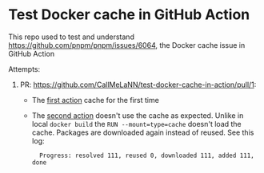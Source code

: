 # Test Docker cache in GitHub Action

This repo used to test and understand <https://github.com/pnpm/pnpm/issues/6064>, the Docker cache issue in GitHub Action

Attempts:

1. PR: <https://github.com/CallMeLaNN/test-docker-cache-in-action/pull/1>:

   - The [first action](https://github.com/CallMeLaNN/test-docker-cache-in-action/actions/runs/5314463587) cache for the first time
   - The [second action](https://github.com/CallMeLaNN/test-docker-cache-in-action/actions/runs/5314507409) doesn't use the cache as expected. Unlike in local `docker build` the `RUN --mount=type=cache` doesn't load the cache. Packages are downloaded again instead of reused. See this log:

     ```log
       Progress: resolved 111, reused 0, downloaded 111, added 111, done
     ```
